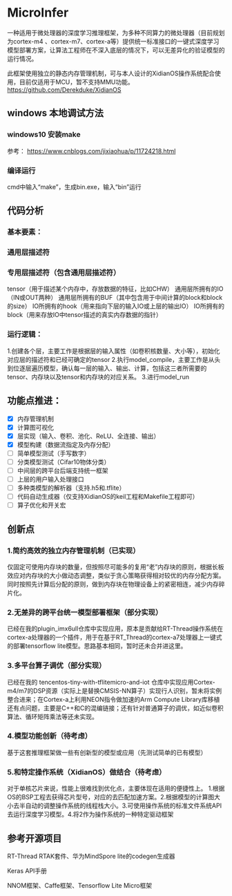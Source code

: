 # MicroInfer

一种适用于微处理器的深度学习推理框架，为多种不同算力的微处理器（目前规划为cortex-m4 、cortex-m7、cortex-a等）提供统一标准接口的一键式深度学习模型部署方案，让算法工程师在不深入底层的情况下，可以无差异化的验证模型的运行情况。

此框架使用独立的静态内存管理机制，可与本人设计的XidianOS操作系统配合使用，目前仅适用于MCU，暂不支持MMU功能。
https://github.com/Derekduke/XidianOS


## windows 本地调试方法
### windows10 安装make
参考：
https://www.cnblogs.com/jixiaohua/p/11724218.html

### 编译运行
cmd中输入“make”，生成bin.exe，输入“bin”运行

## 代码分析
### 基本要素：
### 通用层描述符
### 专用层描述符（包含通用层描述符）
tensor（用于描述某个内存中，存放数据的特征，比如CHW）
通用层所拥有的IO（IN或OUT两种）
通用层所拥有的BUF（其中包含用于中间计算的block和block的size）
IO所拥有的hook（用来指向下层的输入IO或上层的输出IO）
IO所拥有的block（用来存放IO中tensor描述的真实内存数据的指针）

### 运行逻辑：
1.创建各个层，主要工作是根据层的输入属性（如卷积核数量、大小等），初始化对应层的描述符和已经可确定的tensor
2.执行model_compile，主要工作是从头到位逐层遍历模型，确认每一层的输入、输出、计算，包括这三者所需要的tensor、内存块以及tensor和内存块的对应关系。
3.进行model_run

## 功能点推进：

- [x] 内存管理机制
- [x] 计算图可视化
- [x] 层实现（输入、卷积、池化、ReLU、全连接、输出） 
- [x] 模型构建（数据流指定及内存分配）
- [ ] 简单模型测试（手写数字）
- [ ] 分类模型测试（Cifar10物体分类）
- [ ] 中间层的跨平台后端支持统一框架
- [ ] 上层的用户输入处理接口
- [ ] 多种类模型的解析器（支持.h5和.tflite）
- [ ] 代码自动生成器（仅支持XidianOS的keil工程和Makefile工程即可）
- [ ] 算子优化和开关宏

## 创新点
### 1.简约高效的独立内存管理机制（已实现）

仅固定可使用内存块的数量，但按照尽可能多的复用“老”内存块的原则，根据长板效应对内存块的大小做动态调整，类似于贪心策略获得相对较优的内存分配方案。同时按照先计算后分配的原则，做到内存块在物理设备上的紧密相连，减少内存碎片化。

### 2.无差异的跨平台统一模型部署框架（部分实现）

已经在我的plugin_imx6ull仓库中实现应用，原本是贡献给RT-Thread操作系统在cortex-a处理器的一个插件，用于在基于RT_Thread的cortex-a7处理器上一键式的部署tensorflow lite模型。思路基本相同，暂时还未合并进这里。

### 3.多平台算子调优（部分实现）

已经在我的 tencentos-tiny-with-tflitemicro-and-iot 仓库中实现应用Cortex-m4/m7的DSP资源（实际上是替换CMSIS-NN算子）实现行人识别，暂未将实例整合进来；在Cortex-a上利用NEON指令做加速的Arm Compute Library库移植还有点问题，主要是C++和C的混编链接；还有针对普通算子的调优，如近似卷积算法、循环矩阵乘法等还未实现。

### 4.模型功能创新（待考虑）
基于这套推理框架做一些有创新型的模型或应用（先测试简单的已有模型）

### 5.和特定操作系统（XidianOS）做结合（待考虑）
对于单核芯片来说，性能上很难找到优化点，主要体现在适用的便捷性上。
1.根据OS的BSP工程去获得芯片型号，对应的去匹配加速方案。2.根据模型的计算图大小去半自动的调整操作系统的线程栈大小。3.可使用操作系统的标准文件系统API去运行深度学习模型。4.将2作为操作系统的一种特定驱动框架

## 参考开源项目
RT-Thread RTAK套件、华为MindSpore lite的codegen生成器

Keras API手册

NNOM框架、Caffe框架、Tensorflow Lite Micro框架